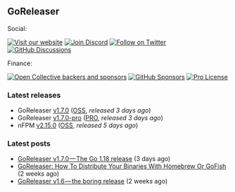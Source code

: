 ## GoReleaser

Social:

[![Visit our website](https://img.shields.io/badge/website-visit-4285F4?style=for-the-badge&logo=googlechrome)](https://goreleaser.com)
[![Join Discord](https://img.shields.io/badge/Join_our_Discord_server-5865F2?style=for-the-badge&logo=discord&logoColor=white)](https://discord.gg/RGEBtg8vQ6)
[![Follow on Twitter](https://img.shields.io/badge/follow_on_twitter-1DA1F2?style=for-the-badge&logo=twitter&logoColor=white)](https://twitter.com/goreleaser)
[![GitHub Discussions](https://img.shields.io/badge/GITHUB_DISCUSSIONS-181717?style=for-the-badge&logo=github&logoColor=white)](https://github.com/goreleaser/goreleaser/discussions)

Finance:

[![Open Collective backers and sponsors](https://img.shields.io/opencollective/all/goreleaser?logo=opencollective&style=for-the-badge)](https://opencollective.com/goreleaser)
[![GitHub Sponsors](https://img.shields.io/github/sponsors/caarlos0?logo=github&style=for-the-badge)](https://github.com/sponsors/caarlos0)
[![Pro License](https://img.shields.io/badge/pro-get%20a%20PRO%20license-36A9AE?style=for-the-badge&logo=gumroad)](https://goreleaser.com/pro)

### Latest releases
- GoReleaser [v1.7.0](https://github.com/goreleaser/goreleaser/releases/tag/v1.7.0) ([OSS](https://github.com/goreleaser/goreleaser), _released 3 days ago_)
- GoReleaser [v1.7.0-pro](https://github.com/goreleaser/goreleaser-pro/releases/tag/v1.7.0-pro) ([PRO](https://goreleaser.com/pro), _released 3 days ago_)
- nFPM [v2.15.0](https://github.com/goreleaser/nfpm/releases/tag/v2.15.0) ([OSS](https://nfpm.goreleaser.com), _released 5 days ago_)

### Latest posts
- [GoReleaser v1.7.0 — The Go 1.18 release](https://blog.goreleaser.com/goreleaser-v1-7-0-the-go-1-18-release-5b06473df8d6?source=rss----17aa0cbd263f---4) (3 days ago)
- [GoReleaser: How To Distribute Your Binaries With Homebrew Or GoFish](https://blog.goreleaser.com/goreleaser-how-to-distribute-your-binaries-with-homebrew-or-gofish-472e007b7992?source=rss----17aa0cbd263f---4) (2 weeks ago)
- [GoReleaser v1.6 — the boring release](https://blog.goreleaser.com/goreleaser-v1-6-the-boring-release-250930241da6?source=rss----17aa0cbd263f---4) (2 weeks ago)
